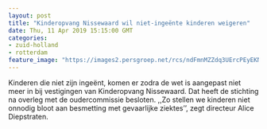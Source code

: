 ```yaml
---
layout: post
title: "Kinderopvang Nissewaard wil niet-ingeënte kinderen weigeren"
date: Thu, 11 Apr 2019 15:15:00 GMT
categories: 
- zuid-holland 
- rotterdam 
feature_image: "https://images2.persgroep.net/rcs/ndFmnMZZdq3UErcPEyEKNo63Pb0/diocontent/145316476/_fitwidth/400/?appId=21791a8992982cd8da851550a453bd7f&quality=0.7"
---
```


Kinderen die niet zijn ingeënt, komen er zodra de wet is aangepast niet meer in bij vestigingen van Kinderopvang Nissewaard. Dat heeft de stichting na overleg met de oudercommissie besloten. ,,Zo stellen we kinderen niet onnodig bloot aan besmetting met gevaarlijke ziektes’’, zegt directeur Alice Diepstraten.
